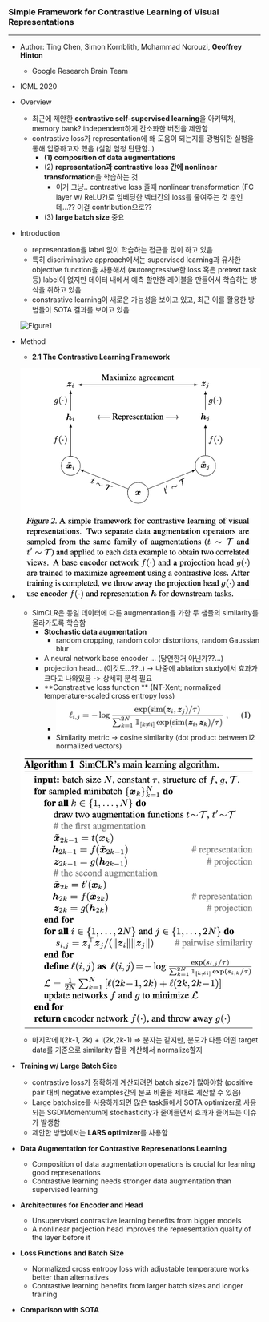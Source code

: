 ### Simple Framework for Contrastive Learning of Visual Representations

----

* Author: Ting Chen, Simon Kornblith, Mohammad Norouzi, **Geoffrey Hinton**
  * Google Research Brain Team
* ICML 2020



* Overview
  * 최근에 제안한 **contrastive self-supervised learning**을 아키텍처, memory bank? independent하게 간소화한 버전을 제안함
  * contrastive loss가 representation에 왜 도움이 되는지를 광범위한 실험을 통해 입증하고자 했음 (실험 엄청 탄탄함..)
    * **(1) composition of data augmentations**
    * (2) **representation과 contrastive loss 간에 nonlinear transformation**을 학습하는 것
      * 이거 그냥.. contrastive loss 줄때 nonlinear transformation (FC layer w/ ReLU?)로 임베딩한 벡터간의 loss를 줄여주는 것 뿐인데...?? 이걸 contribution으로??
    * (3) **large batch size** 중요



* Introduction

  * representation을 label 없이 학습하는 접근을 많이 하고 있음
  * 특히 discriminative approach에서는 supervised learning과 유사한 objective function을 사용해서 (autoregressive한 loss 혹은 pretext task 등) label이 없지만 데이터 내에서 예측 할만한 레이블을 만들어서 학습하는 방식을 취하고 있음
  * constrastive learning이 새로운 가능성을 보이고 있고, 최근 이를 활용한 방법들이 SOTA 결과를 보이고 있음

  ![Figure1](/Users/kyungjaecho/Documents/notes/images/Figure1.png)

* Method

  * **2.1 The Contrastive Learning Framework**

* ![Figure2](images/Figure2.png)

  * SimCLR은 동일 데이터에 다른 augmentation을 가한 두 샘플의 similarity를 올라가도록 학습함
    * **Stochastic data augmentation**
      * random cropping, random color distortions, random Gaussian blur
    * A neural network base encoder ... (당연한거 아닌가??...)
    * projection head... (이것도...??..) -> 나중에 ablation study에서 효과가 크다고 나와있음 -> 상세히 분석 필요
    * **Constrastive loss function ** (NT-Xent; normalized temperature-scaled cross entropy loss)
      * <img src="images/Equation1.png" alt="Equation1" style="zoom:100%;" />
      * Similarity metric -> cosine similarity (dot product between l2 normalized vectors)

  <img src="images/Algorithm1.png" alt="Algorithm1" style="zoom:100%;" />

  * 마지막에 l(2k-1, 2k) + l(2k,2k-1) => 분자는 같지만, 분모가 다름 어떤 target data를 기준으로 similarity 합을 계산해서 normalize할지



* **Training w/ Large Batch Size**

  * contrastive loss가 정확하게 계산되려면 batch size가 많아야함 (positive pair 대비 negative examples간의 분포 비율을 제대로 계산할 수 있음)
  * Large batchsize를 사용하게되면 많은 task들에서 SOTA optimizer로 사용되는 SGD/Momentum에 stochasticity가 줄어들면서 효과가 줄어드는 이슈가 발생함
  * 제안한 방법에서는 **LARS optimizer**를 사용함

* **Data Augmentation for Contrastive Represenations Learning**

  * Composition of data augmentation operations is crucial for learning good represenations
  * Contrastive learning needs stronger data augmentation than supervised learning

* **Architectures for Encoder and Head**

  * Unsupervised contrastive learning benefits from bigger models
  * A nonlinear projection head improves the representation quality of the layer before it

* **Loss Functions and Batch Size**

  * Normalized cross entropy loss with adjustable temperature works better than alternatives
  * Contrastive learning benefits from larger batch sizes and longer training

* **Comparison with SOTA**

  